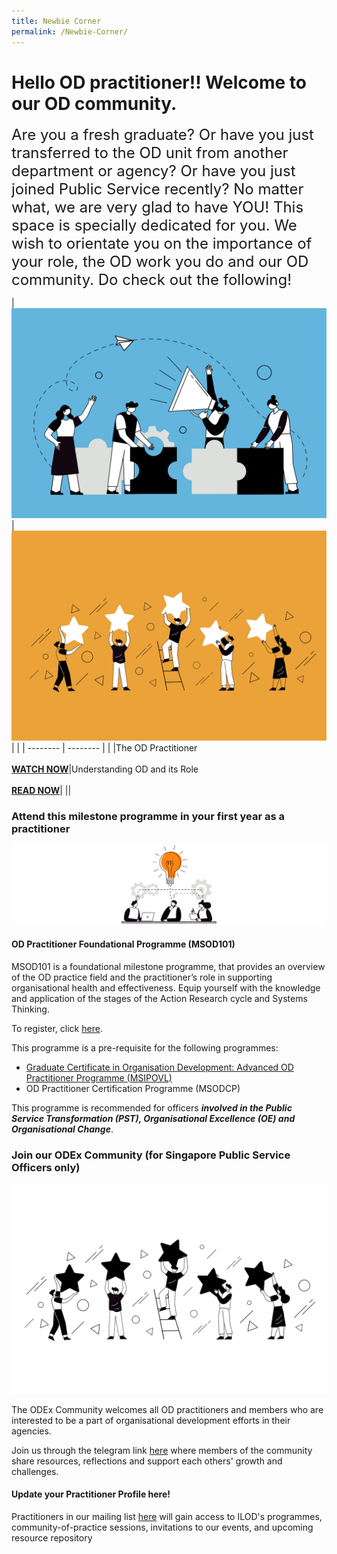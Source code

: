 ```yaml
---
title: Newbie Corner
permalink: /Newbie-Corner/
---
```

<!-- Google tag (gtag.js) --> <script async src="https://www.googletagmanager.com/gtag/js?id=G-HS950GH8S6"></script> <script> window.dataLayer = window.dataLayer || \[\]; function gtag(){dataLayer.push(arguments);} gtag('js', new Date()); gtag('config', 'G-HS950GH8S6'); </script>
# Hello OD practitioner!! Welcome to our OD community. 

<font size="5">Are you a fresh graduate? Or have you just transferred to the OD unit from another department or agency? Or have you just joined Public Service recently? No matter what, we are very glad to have YOU! This space is specially dedicated for you. We wish to orientate you on the importance of your role, the OD work you do and our OD community. Do check out the following!<br></font>



| ![](/images/Organisation%20Design.jpg) | ![](/images/Employee%20Engagement.jpg) | |
| -------- | -------- | |
|The OD Practitioner <br><br><strong><a href="https://vimeo.com/74434435" target="_blank"> WATCH NOW</a></strong>|Understanding OD and its Role <br><br><strong><a href="https://go.gov.sg/reachingouteveryday" target="_blank"> READ NOW</a></strong>|
 ||

### Attend this milestone programme in your first year as a practitioner
![](/images/business.jpg)
#### OD Practitioner Foundational Programme (MSOD101)

MSOD101 is a foundational milestone programme, that provides an overview of the OD practice field and the practitioner’s role in supporting organisational health and effectiveness. Equip yourself with the knowledge and application of the stages of the Action Research cycle and Systems Thinking.

To register, click <a href="https://register.csc.gov.sg/course/msod101" target="_blank">here</a>.

This programme is a pre-requisite for the following programmes:
* [Graduate Certificate in Organisation Development: Advanced OD Practitioner Programme (MSIPOVL)](https://register.csc.gov.sg/course/msipovl)
* OD Practitioner Certification Programme (MSODCP)

This programme is recommended for officers ***involved in the Public Service Transformation (PST), Organisational Excellence (OE) and Organisational Change***.

### Join our ODEx Community (for Singapore Public Service Officers only)

![](/images/Employee%20Engagement_transparent.png)

The ODEx Community welcomes all OD practitioners and members who are interested to be a part of organisational development efforts in their agencies.

Join us through the telegram link <a href="https://go.gov.sg/odexcommunity" target="_blank"> here</a> where members of the community share resources, reflections and support each others' growth and challenges.

#### Update your Practitioner Profile here!

Practitioners in our mailing list <a href="https://go.gov.sg/odpracmailinglist" target="_blank">here</a> will gain access to ILOD's
programmes, community-of-practice sessions, invitations to our events, and upcoming resource repository